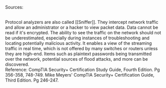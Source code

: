 Sources:

\
Protocol analyzers are also called [[Sniffer]]. They intercept network traffic and allow an administrator or a hacker to view packet data. Data cannot be read if it's encrypted. The ability to see the traffic on the network should not be underestimated, especially during instances of troubleshooting and locating potentially malicious activity. It enables a view of the streaming traffic in real time, which is not offered by many switches or routers unless they are high-end. Items such as plaintext passwords being transmitted over the network, potential sources of flood attacks, and more can be discovered.
\
Reference:
CompTIA Security+ Certification Study Guide, Fourth Edition. Pg 356-358, 748-749.
Mike Meyers' CompTIA Security+ Certification Guide, Third Edition. Pg 246-247.
